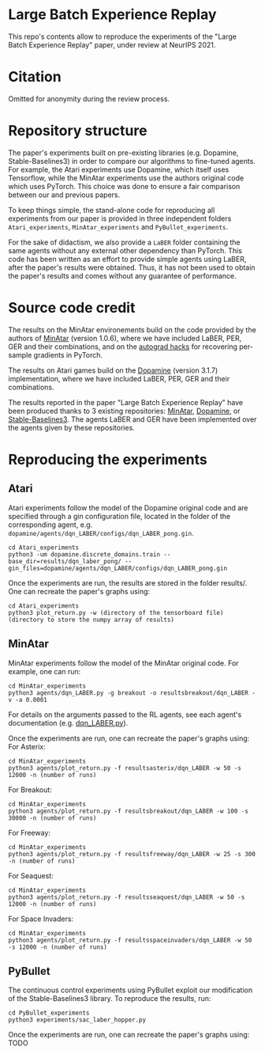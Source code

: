 # Large Batch Experience Replay

This repo's contents allow to reproduce the experiments of the "Large Batch Experience Replay" paper, under review at NeurIPS 2021.

# Citation

Omitted for anonymity during the review process.

# Repository structure

The paper's experiments built on pre-existing libraries (e.g. Dopamine, Stable-Baselines3) in order to compare our algorithms to fine-tuned agents. For example, the Atari experiments use Dopamine, which itself uses Tensorflow, while the MinAtar experiments use the authors original code which uses PyTorch. This choice was done to ensure a fair comparison between our and previous papers.

To keep things simple, the stand-alone code for reproducing all experiments from our paper is provided in three independent folders `Atari_experiments`, `MinAtar_experiments` and `PyBullet_experiments`.

For the sake of didactism, we also provide a `LaBER` folder containing the same agents without any external other dependency than PyTorch. This code has been written as an effort to provide simple agents using LaBER, after the paper's results were obtained. Thus, it has not been used to obtain the paper's results and comes without any guarantee of performance.

# Source code credit

The results on the MinAtar environements build on the code provided by the authors of [MinAtar](https://github.com/kenjyoung/MinAtar) (version 1.0.6), where we have included LaBER, PER, GER and their combinations, and on the [autograd hacks](https://github.com/cybertronai/autograd-hacks) for recovering per-sample gradients in PyTorch.

The results on Atari games build on the [Dopamine](https://github.com/google/dopamine) (version 3.1.7) implementation, where we have included LaBER, PER, GER and their combinations.

The results reported in the paper "Large Batch Experience Replay" have been produced thanks to 3 existing repositories: [MinAtar](https://github.com/kenjyoung/MinAtar), [Dopamine](https://github.com/google/dopamine), or [Stable-Baselines3](https://github.com/DLR-RM/stable-baselines3). The agents LaBER and GER have been implemented over the agents given by these repositories. 

# Reproducing the experiments

## Atari

Atari experiments follow the model of the Dopamine original code and are specified through a gin configuration file, located in the folder of the corresponding agent, e.g. `dopamine/agents/dqn_LABER/configs/dqn_LABER_pong.gin`.

```
cd Atari_experiments
python3 -um dopamine.discrete_domains.train --base_dir=results/dqn_laber_pong/ --gin_files=dopamine/agents/dqn_LABER/configs/dqn_LABER_pong.gin
```

Once the experiments are run, the results are stored in the folder results/. One can recreate the paper's graphs using:
```
cd Atari_experiments
python3 plot_return.py -w (directory of the tensorboard file) (directory to store the numpy array of results)
```

## MinAtar

MinAtar experiments follow the model of the MinAtar original code. For example, one can run:

```
cd MinAtar_experiments
python3 agents/dqn_LABER.py -g breakout -o resultsbreakout/dqn_LABER -v -a 0.0001
```

For details on the arguments passed to the RL agents, see each agent's documentation (e.g. [dqn_LABER.py](agents/dqn_LABER.py)).

Once the experiments are run, one can recreate the paper's graphs using:
For Asterix: 
```
cd MinAtar_experiments
python3 agents/plot_return.py -f resultsasterix/dqn_LABER -w 50 -s 12000 -n (number of runs) 
```
For Breakout: 
```
cd MinAtar_experiments
python3 agents/plot_return.py -f resultsbreakout/dqn_LABER -w 100 -s 30000 -n (number of runs) 
```
For Freeway: 
```
cd MinAtar_experiments
python3 agents/plot_return.py -f resultsfreeway/dqn_LABER -w 25 -s 300 -n (number of runs) 
```
For Seaquest: 
```
cd MinAtar_experiments
python3 agents/plot_return.py -f resultsseaquest/dqn_LABER -w 50 -s 12000 -n (number of runs) 
```
For Space Invaders: 
```
cd MinAtar_experiments
python3 agents/plot_return.py -f resultsspaceinvaders/dqn_LABER -w 50 -s 12000 -n (number of runs) 
```

## PyBullet

The continuous control experiments using PyBullet exploit our modification of the Stable-Baselines3 library. To reproduce the results, run:

```
cd PyBullet_experiments
python3 experiments/sac_laber_hopper.py
```

Once the experiments are run, one can recreate the paper's graphs using:
TODO
